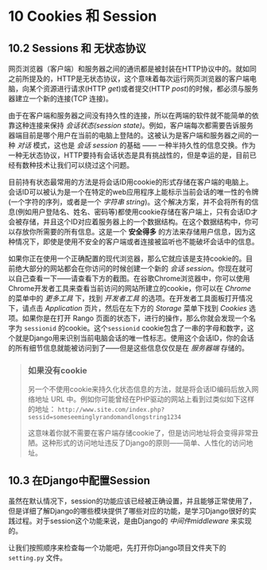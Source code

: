 # 10 Cookies 和 Session

## 10.2 Sessions 和 无状态协议

网页浏览器（客户端）和服务器之间的通讯都是被封装在HTTP协议中的。就如同之前所提及的，HTTP是无状态协议，这个意味着每次运行网页浏览器的客户端电脑，向某个资源进行请求(HTTP _get_)或者提交(HTTP _post_)的时候，都必须与服务器建立一个新的连接(TCP 连接)。

由于在客户端和服务器之间没有持久性的连接，所以在两端的软件就不能简单的依靠这种连接来保持 _会话状态(session state)_。例如，客户端每次都需要告诉服务器端目前是哪个用户在当前的电脑上登陆的。这被认为是客户端和服务器之间的一种 _对话_ 模式，这也是 _会话 session_ 的基础 —— 一种半持久性的信息交换。作为一种无状态协议，HTTP要持有会话状态是具有挑战性的，但是幸运的是，目前已经有数种技术让我们可以绕过这个问题。

目前持有状态最常用的方法是将会话ID用cookie的形式存储在客户端的电脑上。会话ID可以被认为是一个在特定的web应用程序上能标示当前会话的唯一性的令牌(一个字符的序列，或者是一个 _字符串 string_)。这个解决方案，并不会将所有的信息(例如用户登陆名、姓名、密码等)都使用cookie存储在客户端上，只有会话ID才会被存储，并且这个ID对应着服务器上的一个数据结构。在这个数据结构中，你可以存放你所需要的所有信息。这是一个 **安全得多** 的方法来存储用户信息，因为这种情况下，即使是使用不安全的客户端或者连接被监听也不能破坏会话中的信息。

如果你正在使用一个正确配置的现代浏览器，那么它就应该是支持cookie的。目前绝大部分的网站都会在你访问的时候创建一个新的 _会话 session_。你现在就可以自己查看一下——请查看下方的截图。在谷歌Chrome浏览器中，你可以使用Chrome开发者工具来查看当前访问的网站所建立的cookie，你可以在 _Chrome_ 的菜单中的 _更多工具_ 下，找到 _开发者工具_ 的选项。在开发者工具面板打开情况下，请点击 _Application_ 页片，然后在左下方的 _Storage_ 菜单下找到 _Cookies_ 选项。如果你是在打开 Rango 页面的状态下，进行的操作，那么你就会发现一个名字为 `sessionid` 的cookie。这个`sessionid` cookie包含了一串的字母和数字，这个就是Django用来识别当前电脑会话的唯一性标志。使用这个会话ID，你的会话的所有细节信息就能被访问到了——但是这些信息仅仅是在 _服务器端_ 存储的。

> ### 如果没有cookie
>
> 另一个不使用cookie来持久化状态信息的方法，就是将会话ID编码后放入网络地址 URL 中。例如你可能曾经在PHP驱动的网站上看到过类似如下这样的地址：
> `http://www.site.com/index.php?sessid=someseeminglyrandomandlongstring1234`
>
> 这意味着你就不需要在客户端存储cookie了，但是访问地址将会变得非常丑陋。这种形式的访问地址违反了Django的原则——简单、人性化的访问地址。

## 10.3 在Django中配置Session

虽然在默认情况下，session的功能应该已经被正确设置，并且能够正常使用了，但是详细了解Django的哪些模块提供了哪些对应的功能，是学习Django很好的实践过程。对于session这个功能来说，是由Django的 _中间件middleware_ 来实现的。

让我们按照顺序来检查每一个功能吧，先打开你Django项目文件夹下的`setting.py` 文件。